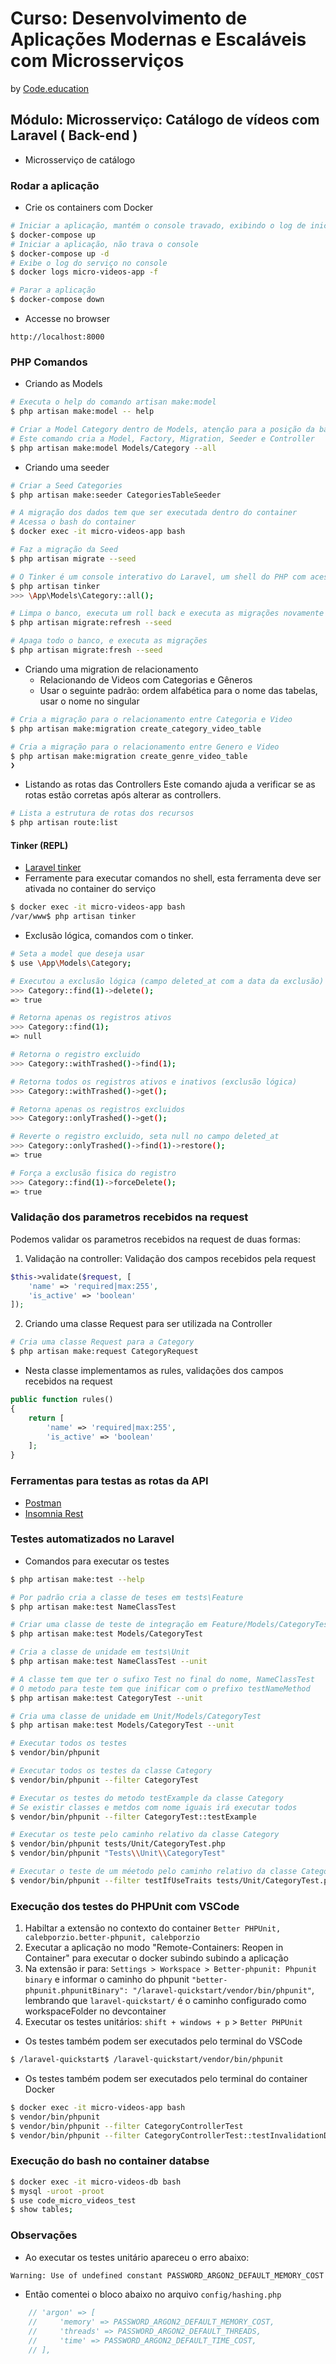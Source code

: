 # Curso: Desenvolvimento de Aplicações Modernas e Escaláveis com Microsserviços

by [Code.education](https://code.education/)


## Módulo: Microsserviço: Catálogo de vídeos com Laravel ( Back-end )

- Microsserviço de catálogo

### Rodar a aplicação
- Crie os containers com Docker

```bash
# Iniciar a aplicação, mantém o console travado, exibindo o log de inicialização dos serviços
$ docker-compose up
# Iniciar a aplicação, não trava o console
$ docker-compose up -d
# Exibe o log do serviço no console
$ docker logs micro-videos-app -f

# Parar a aplicação
$ docker-compose down
```

- Accesse no browser
```
http://localhost:8000
```

### PHP Comandos
- Criando as Models

```bash
# Executa o help do comando artisan make:model
$ php artisan make:model -- help

# Criar a Model Category dentro de Models, atenção para a posição da barra.
# Este comando cria a Model, Factory, Migration, Seeder e Controller
$ php artisan make:model Models/Category --all
```

- Criando uma seeder
```bash
# Criar a Seed Categories
$ php artisan make:seeder CategoriesTableSeeder

# A migração dos dados tem que ser executada dentro do container 
# Acessa o bash do container
$ docker exec -it micro-videos-app bash

# Faz a migração da Seed
$ php artisan migrate --seed

# O Tinker é um console interativo do Laravel, um shell do PHP com acesso às classes do nosso projeto.
$ php artisan tinker
>>> \App\Models\Category::all();

# Limpa o banco, executa um roll back e executa as migrações novamente
$ php artisan migrate:refresh --seed

# Apaga todo o banco, e executa as migrações
$ php artisan migrate:fresh --seed
```

- Criando uma migration de relacionamento
  * Relacionando de Videos com Categorias e Gêneros
  * Usar o seguinte padrão: ordem alfabética para o nome das tabelas, usar o nome no singular

```bash
# Cria a migração para o relacionamento entre Categoria e Video
$ php artisan make:migration create_category_video_table

# Cria a migração para o relacionamento entre Genero e Video
$ php artisan make:migration create_genre_video_table 
❯ 
```


- Listando as rotas das Controllers
Este comando ajuda a verificar se as rotas estão corretas após alterar as controllers.
```bash
# Lista a estrutura de rotas dos recursos
$ php artisan route:list
```

#### Tinker (REPL)
- [Laravel tinker](https://laravel.com/docs/7.x/artisan#tinker)
- Ferramente para executar comandos no shell, esta ferramenta deve ser ativada no container do serviço
```bash
$ docker exec -it micro-videos-app bash
/var/www$ php artisan tinker
```
- Exclusão lógica, comandos com o tinker.
```bash
# Seta a model que deseja usar
$ use \App\Models\Category;

# Executou a exclusão lógica (campo deleted_at com a data da exclusão)
>>> Category::find(1)->delete();
=> true

# Retorna apenas os registros ativos
>>> Category::find(1);
=> null

# Retorna o registro excluido
>>> Category::withTrashed()->find(1);

# Retorna todos os registros ativos e inativos (exclusão lógica)
>>> Category::withTrashed()->get();

# Retorna apenas os registros excluidos
>>> Category::onlyTrashed()->get();

# Reverte o registro excluido, seta null no campo deleted_at
>>> Category::onlyTrashed()->find(1)->restore();
=> true

# Força a exclusão fisica do registro
>>> Category::find(1)->forceDelete();
=> true
```


### Validação dos parametros recebidos na request
Podemos validar os parametros recebidos na request de duas formas:
1. Validação na controller: Validação dos campos recebidos pela request
```PHP
$this->validate($request, [
    'name' => 'required|max:255',
    'is_active' => 'boolean'
]);
```

2. Criando uma classe Request para ser utilizada na Controller
```bash
# Cria uma classe Request para a Category
$ php artisan make:request CategoryRequest
```
- Nesta classe implementamos as rules, validações dos campos recebidos na request
```php
public function rules()
{
    return [
        'name' => 'required|max:255',
        'is_active' => 'boolean'
    ];
}
```


### Ferramentas para testas as rotas da API
- [Postman](https://www.postman.com/)
- [Insomnia Rest](https://insomnia.rest/)


### Testes automatizados no Laravel
- Comandos para executar os testes
```bash
$ php artisan make:test --help

# Por padrão cria a classe de teses em tests\Feature
$ php artisan make:test NameClassTest

# Criar uma classe de teste de integração em Feature/Models/CategoryTest
$ php artisan make:test Models/CategoryTest

# Cria a classe de unidade em tests\Unit
$ php artisan make:test NameClassTest --unit

# A classe tem que ter o sufixo Test no final do nome, NameClassTest
# O metodo para teste tem que inificar com o prefixo testNameMethod
$ php artisan make:test CategoryTest --unit

# Cria uma classe de unidade em Unit/Models/CategoryTest
$ php artisan make:test Models/CategoryTest --unit

# Executar todos os testes
$ vendor/bin/phpunit

# Executar todos os testes da classe Category
$ vendor/bin/phpunit --filter CategoryTest

# Executar os testes do metodo testExample da classe Category
# Se existir classes e metdos com nome iguais irá executar todos
$ vendor/bin/phpunit --filter CategoryTest::testExample

# Executar os teste pelo caminho relativo da classe Category
$ vendor/bin/phpunit tests/Unit/CategoryTest.php
$ vendor/bin/phpunit "Tests\\Unit\\CategoryTest"

# Executar o teste de um méetodo pelo caminho relativo da classe Category
$ vendor/bin/phpunit --filter testIfUseTraits tests/Unit/CategoryTest.php
```

### Execução dos testes do PHPUnit com VSCode
1. Habiltar a extensão no contexto do container `Better PHPUnit, calebporzio.better-phpunit, calebporzio`
2. Executar a aplicação no modo "Remote-Containers: Reopen in Container" para executar o docker subindo subindo a aplicação
3. Na extensão ir para: `Settings > Workspace > Better-phpunit: Phpunit binary` e informar o caminho do phpunit `"better-phpunit.phpunitBinary": "/laravel-quickstart/vendor/bin/phpunit"`, lembrando que `laravel-quickstart/` é o caminho configurado como workspaceFolder no devcontainer 
4. Executar os testes unitários: `shift + windows + p` > `Better PHPUnit`

- Os testes também podem ser executados pelo terminal do VSCode
```bash
$ /laravel-quickstart$ /laravel-quickstart/vendor/bin/phpunit
```

- Os testes também podem ser executados pelo terminal do container Docker
```bash
$ docker exec -it micro-videos-app bash
$ vendor/bin/phpunit
$ vendor/bin/phpunit --filter CategoryControllerTest
$ vendor/bin/phpunit --filter CategoryControllerTest::testInvalidationData
```

### Execução do bash no container databse
```bash
$ docker exec -it micro-videos-db bash
$ mysql -uroot -proot
$ use code_micro_videos_test
$ show tables;
```

### Observações
- Ao executar os testes unitário apareceu o erro abaixo:
```bash
Warning: Use of undefined constant PASSWORD_ARGON2_DEFAULT_MEMORY_COST - assumed 'PASSWORD_ARGON2_DEFAULT_MEMORY_COST' (this will throw an Error in a future version of PHP) in /Users/leticiapillar/projects/courses/code-education/microsservices/code-micro-videos/config/hashing.php on line 47
```
- Então comentei o bloco abaixo no arquivo `config/hashing.php`
```php
    // 'argon' => [
    //     'memory' => PASSWORD_ARGON2_DEFAULT_MEMORY_COST,
    //     'threads' => PASSWORD_ARGON2_DEFAULT_THREADS,
    //     'time' => PASSWORD_ARGON2_DEFAULT_TIME_COST,
    // ],
```
